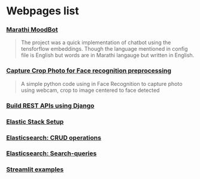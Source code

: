 # Webpages list

### [Marathi MoodBot](https://ajinkz.github.io/Marathi-MoodBot/)
> The project was a quick implementation of chatbot using the tensforflow embeddings. Though the language mentioned in config file is English but words are in Marathi langauge but written in English.

### [Capture Crop Photo for Face recognition preprocessing](https://ajinkz.github.io/CaptureCropPhoto/)
> A simple python code using in Face Recognition to capture photo using webcam, crop to image centered to face detected

### [Build REST APIs using Django](https://ajinkz.github.io/REST-APIs-Django/)


### [Elastic Stack Setup](https://ajinkz.github.io/Elastic-Stack-Setup/)

### [Elasticsearch: CRUD operations](https://ajinkz.github.io/CRUD-operations-Elasticsearch/)

### [Elasticsearch: Search-queries](https://ajinkz.github.io/Elasticsearch-search-queries/)

### [Streamlit examples](https://ajinkz.github.io/Streamlit-example/)
